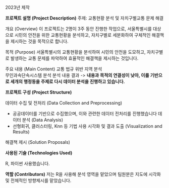 2023년 제작

**프로젝트 설명 (Project Description)**
주제: 교통현황 분석 및 자치구별교통 문제 해결

개요 (Overview)
이 프로젝트는 2명이 3주 동안 진행한 작업으로, 서울특별시를 대상으로 시민의 안전을 위한 교통현황을 분석하고, 자치구별로 세분화하여 구체적인 해결책을 제시하는 것을 목적으로 합니다.

목적 (Purpose)
서울특별시의 교통현황을 분석하여 시민의 안전을 도모하고, 자치구별로 발생하는 교통 문제를 파악하여 효율적인 해결책을 제시하는 것입니다.

주요 내용 (Main Content)
교통 법규 위반 지역 분석  
무인과속단속시스템 분석
분석 내용 결과 
-> **내용과 목적의 연결성이 낮아, 이를 기반으로 세개의 행정동을 주제로 다시 데이터 분석을 진행하고 있습니다.**

**프로젝트 구성 (Project Structure)**

데이터 수집 및 전처리 (Data Collection and Preprocessing)
- 공공데이터를 기반으로 수집했으며, 이와 관련한 데이터 전처리를 진행했습니다
데이터 분석 (Data Analysis)
- 선형회귀, 클러스터링, Knn 등 기법 사용
시각화 및 결과 도출 (Visualization and Results)

해결책 제시 (Solution Proposals)

**사용된 기술 (Technologies Used)**

R, 파이썬 사용했습니다.

**역할 (Contributors)**
저는 R을 사용해 분석 영역을 맡았으며
팀원분은 지도에 시각화 및 전체적인 방향제시를 맡았습니다.


